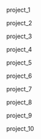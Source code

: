 project_1

project_2

project_3

project_4

project_5

project_6

project_7

project_8

project_9

project_10
